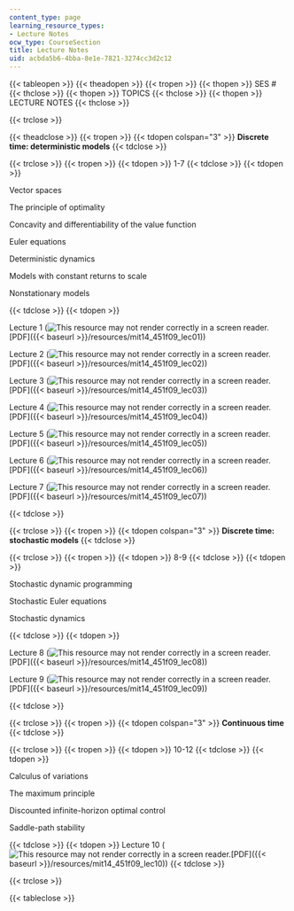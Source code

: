 ```yaml
---
content_type: page
learning_resource_types:
- Lecture Notes
ocw_type: CourseSection
title: Lecture Notes
uid: acbda5b6-4bba-8e1e-7821-3274cc3d2c12
---
```


{{< tableopen >}}
{{< theadopen >}}
{{< tropen >}}
{{< thopen >}}
SES #
{{< thclose >}}
{{< thopen >}}
TOPICS
{{< thclose >}}
{{< thopen >}}
LECTURE NOTES
{{< thclose >}}

{{< trclose >}}

{{< theadclose >}}
{{< tropen >}}
{{< tdopen colspan="3" >}}
**Discrete time: deterministic models**
{{< tdclose >}}

{{< trclose >}}
{{< tropen >}}
{{< tdopen >}}
1-7
{{< tdclose >}}
{{< tdopen >}}


Vector spaces

The principle of optimality

Concavity and differentiability of the value function

Euler equations

Deterministic dynamics

Models with constant returns to scale

Nonstationary models


{{< tdclose >}}
{{< tdopen >}}


Lecture 1 (![This resource may not render correctly in a screen reader.](/images/inacessible.gif)[PDF]({{< baseurl >}}/resources/mit14_451f09_lec01))

Lecture 2 (![This resource may not render correctly in a screen reader.](/images/inacessible.gif)[PDF]({{< baseurl >}}/resources/mit14_451f09_lec02))

Lecture 3 (![This resource may not render correctly in a screen reader.](/images/inacessible.gif)[PDF]({{< baseurl >}}/resources/mit14_451f09_lec03))

Lecture 4 (![This resource may not render correctly in a screen reader.](/images/inacessible.gif)[PDF]({{< baseurl >}}/resources/mit14_451f09_lec04))

Lecture 5 (![This resource may not render correctly in a screen reader.](/images/inacessible.gif)[PDF]({{< baseurl >}}/resources/mit14_451f09_lec05))

Lecture 6 (![This resource may not render correctly in a screen reader.](/images/inacessible.gif)[PDF]({{< baseurl >}}/resources/mit14_451f09_lec06))

Lecture 7 (![This resource may not render correctly in a screen reader.](/images/inacessible.gif)[PDF]({{< baseurl >}}/resources/mit14_451f09_lec07))


{{< tdclose >}}

{{< trclose >}}
{{< tropen >}}
{{< tdopen colspan="3" >}}
**Discrete time: stochastic models**
{{< tdclose >}}

{{< trclose >}}
{{< tropen >}}
{{< tdopen >}}
8-9
{{< tdclose >}}
{{< tdopen >}}


Stochastic dynamic programming

Stochastic Euler equations

Stochastic dynamics


{{< tdclose >}}
{{< tdopen >}}


Lecture 8 (![This resource may not render correctly in a screen reader.](/images/inacessible.gif)[PDF]({{< baseurl >}}/resources/mit14_451f09_lec08))

Lecture 9 (![This resource may not render correctly in a screen reader.](/images/inacessible.gif)[PDF]({{< baseurl >}}/resources/mit14_451f09_lec09))


{{< tdclose >}}

{{< trclose >}}
{{< tropen >}}
{{< tdopen colspan="3" >}}
**Continuous time**
{{< tdclose >}}

{{< trclose >}}
{{< tropen >}}
{{< tdopen >}}
10-12
{{< tdclose >}}
{{< tdopen >}}


Calculus of variations

The maximum principle

Discounted infinite-horizon optimal control

Saddle-path stability


{{< tdclose >}}
{{< tdopen >}}
Lecture 10 (![This resource may not render correctly in a screen reader.](/images/inacessible.gif)[PDF]({{< baseurl >}}/resources/mit14_451f09_lec10))
{{< tdclose >}}

{{< trclose >}}

{{< tableclose >}}